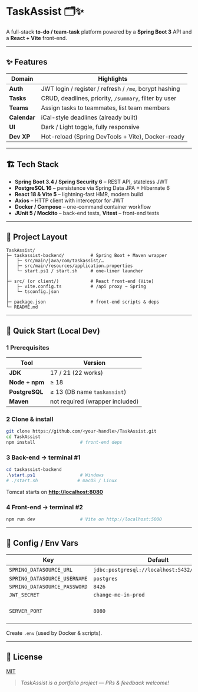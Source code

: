 # TaskAssist 🗂️✨

A full-stack **to-do / team-task** platform powered by a **Spring Boot 3** API and a **React + Vite** front-end.

---

## ✨ Features

| Domain       | Highlights                                             |
| ------------ | ------------------------------------------------------ |
| **Auth**     | JWT login / register / refresh / `/me`, bcrypt hashing |
| **Tasks**    | CRUD, deadlines, priority, `/summary`, filter by user  |
| **Teams**    | Assign tasks to teammates, list team members           |
| **Calendar** | iCal-style deadlines (already built)                   |
| **UI**       | Dark / Light toggle, fully responsive                  |
| **Dev XP**   | Hot-reload (Spring DevTools + Vite), Docker-ready      |

---

## 🏗️ Tech Stack

* **Spring Boot 3.4 / Spring Security 6** – REST API, stateless JWT
* **PostgreSQL 16** – persistence via Spring Data JPA + Hibernate 6
* **React 18 & Vite 5** – lightning-fast HMR, modern build
* **Axios** – HTTP client with interceptor for JWT
* **Docker / Compose** – one-command container workflow
* **JUnit 5 / Mockito** – back-end tests, **Vitest** – front-end tests

---

## 📂 Project Layout

```
TaskAssist/
├─ taskassist-backend/          # Spring Boot + Maven wrapper
│   ├─ src/main/java/com/taskassist/…
│   ├─ src/main/resources/application.properties
│   └─ start.ps1 / start.sh     # one-liner launcher
│
├─ src/ (or client/)            # React front-end (Vite)
│   ├─ vite.config.ts           # /api proxy → Spring
│   └─ tsconfig.json
│
├─ package.json                 # front-end scripts & deps
└─ README.md
```

---

## 🚀 Quick Start (Local Dev)

### 1  Prerequisites

| Tool           | Version                         |
| -------------- | ------------------------------- |
| **JDK**        | 17 / 21 (22 works)              |
| **Node + npm** | ≥ 18                            |
| **PostgreSQL** | ≥ 13 (DB name `taskassist`)     |
| **Maven**      | not required (wrapper included) |

### 2  Clone & install

```bash
git clone https://github.com/<your-handle>/TaskAssist.git
cd TaskAssist
npm install                 # front-end deps
```

### 3  Back-end → terminal #1

```powershell
cd taskassist-backend
.\start.ps1                 # Windows
# ./start.sh               # macOS / Linux
```

Tomcat starts on [**http://localhost:8080**](http://localhost:8080)

### 4  Front-end → terminal #2

```bash
npm run dev                 # Vite on http://localhost:5000
```

---


## 🔐 Config / Env Vars

| Key                          | Default                                       | Notes                |
| ---------------------------- | --------------------------------------------- | -------------------- |
| `SPRING_DATASOURCE_URL`      | `jdbc:postgresql://localhost:5432/taskassist` | DB URL               |
| `SPRING_DATASOURCE_USERNAME` | `postgres`                                    |                      |
| `SPRING_DATASOURCE_PASSWORD` | `8426`                                        |                      |
| `JWT_SECRET`                 | `change-me-in-prod`                           |                      |
| `SERVER_PORT`                | `8080`                                        | override Tomcat port |

Create `.env` (used by Docker & scripts).

---


## 📜 License

[MIT](LICENSE)

> *TaskAssist is a portfolio project — PRs & feedback welcome!*

```}
```
